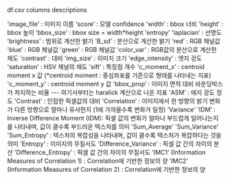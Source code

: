 df.csv columns descriptions

'image_file' : 이미지 이름
'score’ : 모델 confidence
'width’ : bbox 너비
'height’ : bbox 높이
'bbox_size’ : bbox size = width*height
'entropy’ 
'laplacian’ : 선명도
'brightness’ : 범위로 계산한 밝기
'B_sd’ : 분산으로 계산한 밝기
'red’ : RGB 채널값
'blue’ : RGB 채널값
'green’ : RGB 채널값
'color_var’ : RGB값의 분산으로 계산한 채도
'contrast’ : 대비
'img_size’ : 이미지 크기
'edge_intensity’ : 엣지 강도
'saturation’ : HSV 채널의 채도
'sift’ : 특징점 개수
'c_moment_x’ : centroid moment x 값 (*centroid moment : 중심좌표를 기준으로 형태를 나타내는 지표)
'c_moment_y’ : centroid moment y 값
'bbox_prop’ : 이미지 면적 대비 바운딩박스가 차지하는 비율
--- 여기서부터는 haralick 계산으로 나온 지표 
'ASM’ : 에지 강도 정도
'Contrast’ : 인접한 픽셀값의 대비 
'Correlation’ : 이미지에서 한 방향의 밝기 변화가 다른 방향으로 얼마나 유사한지 (1에 가까울수록 변화가 일정)
‘Variance'
'IDM’ : Inverse Difference Moment (IDM): 픽셀 값의 변화가 얼마나 부드럽게 일어나는지를 나타내며, 값이 클수록 부드러운 텍스처를 의미
'Sum_Average'
'Sum_Variance'
'Sum_Entropy’ : 텍스처의 복잡성을 나타내며, 값이 클수록 텍스처가 복잡하다는 것을 의미
'Entropy’ : 이미지의 무질서도
'Difference_Variance’ : 픽셀 값 간의 차이의 분산
'Difference_Entropy’ : 픽셀 값 간의 차이의 무질서도
'IMC1’ (Information Measures of Correlation 1) : Correlation에 기반한 정보의 양
‘IMC2’ (Information Measures of Correlation 2) :  Correlation에 기반한 정보의 양